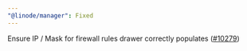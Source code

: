 ```yaml
---
"@linode/manager": Fixed
---
```


Ensure IP / Mask for firewall rules drawer correctly populates ([#10279](https://github.com/linode/manager/pull/10279))
